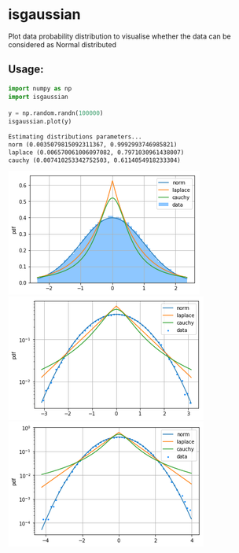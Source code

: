 # isgaussian
Plot data probability distribution to visualise whether the data can be considered as Normal distributed

## Usage:
```python
import numpy as np
import isgaussian

y = np.random.randn(100000)
isgaussian.plot(y)
```
```
Estimating distributions parameters...
norm (0.0035079815092311367, 0.9992993746985821)
laplace (0.006570061006097082, 0.7971030961438007)
cauchy (0.007410253342752503, 0.6114054918233304)
```

![](examples/hist.png?raw=true)  
![](examples/pdf1.png?raw=true)  
![](examples/pdf2.png?raw=true)  
